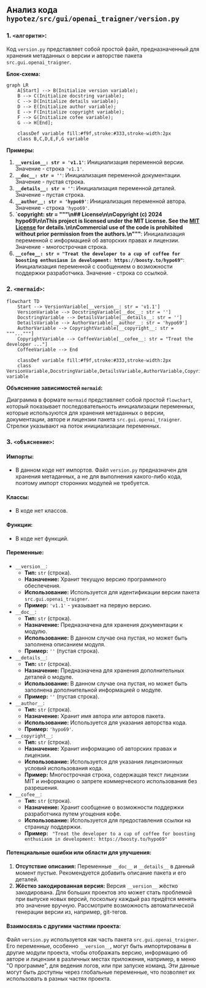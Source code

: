 ## Анализ кода `hypotez/src/gui/openai_trаigner/version.py`

### 1. `<алгоритм>`:

Код `version.py` представляет собой простой файл, предназначенный для хранения метаданных о версии и авторстве пакета `src.gui.openai_trаigner`. 

**Блок-схема:**

```mermaid
graph LR
    A[Start] --> B(Initialize version variable);
    B --> C(Initialize docstring variable);
    C --> D(Initialize details variable);
    D --> E(Initialize author variable);
    E --> F(Initialize copyright variable);
    F --> G(Initialize cofee variable);
    G --> H[End];
    
    classDef variable fill:#f9f,stroke:#333,stroke-width:2px
    class B,C,D,E,F,G variable
```

**Примеры:**

1.  **`__version__: str = 'v1.1'`**: Инициализация переменной версии.  Значение - строка `'v1.1'`.
2.  **`__doc__: str = ''`**: Инициализация переменной документации.  Значение - пустая строка.
3.  **`__details__: str = ''`**: Инициализация переменной деталей. Значение - пустая строка.
4.  **`__author__: str = 'hypo69'`**: Инициализация переменной автора. Значение - строка `'hypo69'`.
5.  **`__copyright__: str = """\n## License\n\nCopyright (c) 2024 hypo69\n\nThis project is licensed under the MIT License. See the [MIT License](https://opensource.org/licenses/MIT) for details.\n\nCommercial use of the code is prohibited without prior permission from the authors.\n"""**: Инициализация переменной с информацией об авторских правах и лицензии. Значение - многострочная строка.
6.   **`__cofee__: str = "Treat the developer to a cup of coffee for boosting enthusiasm in development: https://boosty.to/hypo69"`**: Инициализация переменной с сообщением о возможности поддержки разработчика. Значение - строка со ссылкой.

### 2. `<mermaid>`:

```mermaid
flowchart TD
    Start --> VersionVariable[__version__: str = 'v1.1']
    VersionVariable --> DocstringVariable[__doc__: str = '']
    DocstringVariable --> DetailsVariable[__details__: str = '']
    DetailsVariable --> AuthorVariable[__author__: str = 'hypo69']
    AuthorVariable --> CopyrightVariable[__copyright__: str = """..."""]
    CopyrightVariable --> CoffeeVariable[__cofee__: str = "Treat the developer ..."]
    CoffeeVariable --> End
   
    classDef variable fill:#f9f,stroke:#333,stroke-width:2px
    class VersionVariable,DocstringVariable,DetailsVariable,AuthorVariable,CopyrightVariable,CoffeeVariable variable
```

**Объяснение зависимостей `mermaid`:**

Диаграмма в формате `mermaid` представляет собой простой `flowchart`, который показывает последовательность инициализации переменных, которые используются для хранения метаданных о версии, документации, авторе и лицензии пакета `src.gui.openai_trаigner`. Стрелки указывают на поток инициализации переменных.

### 3. `<объяснение>`:

#### Импорты:
- В данном коде нет импортов. Файл `version.py` предназначен для хранения метаданных, а не для выполнения какого-либо кода, поэтому импорт сторонних модулей не требуется.

#### Классы:

-   В коде нет классов.

#### Функции:
-   В коде нет функций.

#### Переменные:

-   `__version__`:
    -   **Тип:** `str` (строка).
    -   **Назначение:** Хранит текущую версию программного обеспечения.
    -   **Использование:** Используется для идентификации версии пакета `src.gui.openai_trаigner`.
    -   **Пример:** `'v1.1'` - указывает на первую версию.
-   `__doc__`:
    -   **Тип:** `str` (строка).
    -   **Назначение:** Предназначена для хранения документации к модулю.
    -   **Использование:** В данном случае она пустая, но может быть заполнена описанием модуля.
    -   **Пример:** `''` (пустая строка).
-   `__details__`:
    -   **Тип:** `str` (строка).
    -   **Назначение:** Предназначена для хранения дополнительных деталей о модуле.
    -   **Использование:** В данном случае она пустая, но может быть заполнена дополнительной информацией о модуле.
    -   **Пример:** `''` (пустая строка).
-   `__author__`:
    -   **Тип:** `str` (строка).
    -   **Назначение:** Хранит имя автора или авторов пакета.
    -   **Использование:** Используется для указания авторства кода.
    -   **Пример:** `'hypo69'`.
-   `__copyright__`:
    -   **Тип:** `str` (строка).
    -   **Назначение:** Хранит информацию об авторских правах и лицензии.
    -   **Использование:** Используется для указания лицензионных условий использования кода.
    -   **Пример:** Многострочная строка, содержащая текст лицензии MIT и информацию о запрете коммерческого использования без разрешения.
-   `__cofee__`:
    -   **Тип:** `str` (строка).
    -   **Назначение:** Хранит сообщение о возможности поддержки разработчика путем угощения кофе.
    -   **Использование:** Используется для предоставления ссылки на страницу поддержки.
    -   **Пример:** ` "Treat the developer to a cup of coffee for boosting enthusiasm in development: https://boosty.to/hypo69"`

#### Потенциальные ошибки или области для улучшения:

1.  **Отсутствие описания:** Переменные `__doc__` и `__details__` в данный момент пустые. Рекомендуется добавить описание пакета и его деталей.
2.  **Жёстко закодированная версия:** Версия `__version__` жёстко закодирована. Для больших проектов это может стать проблемой при выпуске новых версий, поскольку каждый раз придётся менять это значение вручную. Рассмотрите возможность автоматической генерации версии из, например, git-тегов.

#### Взаимосвязь с другими частями проекта:

Файл `version.py` используется как часть пакета `src.gui.openai_trаigner`. Его переменные, особенно `__version__`, могут быть импортированы в другие модули проекта, чтобы отображать версию, информацию об авторе и лицензии в различных местах приложения, например, в меню "О программе", для ведения логов, или при запуске команд. Эти данные могут быть доступны через глобальные переменные, что позволяет их использовать в разных частях проекта.